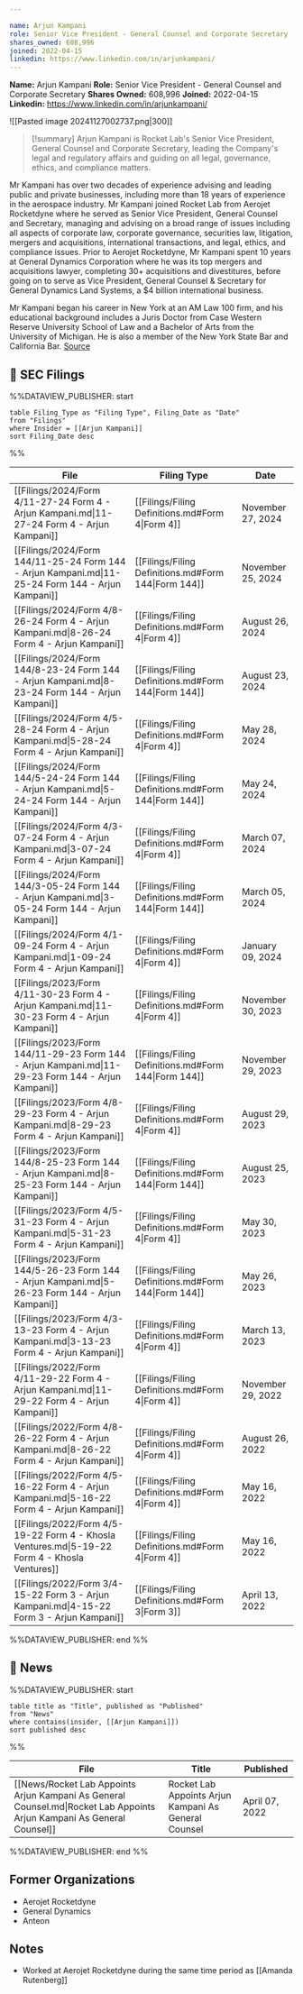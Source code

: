 ```yaml
---

name: Arjun Kampani
role: Senior Vice President - General Counsel and Corporate Secretary
shares_owned: 608,996
joined: 2022-04-15
linkedin: https://www.linkedin.com/in/arjunkampani/
---
```


**Name:** Arjun Kampani
**Role:** Senior Vice President - General Counsel and Corporate Secretary
**Shares Owned:** 608,996
**Joined:** 2022-04-15
**Linkedin:** https://www.linkedin.com/in/arjunkampani/

![[Pasted image 20241127002737.png|300]]

>[!summary]
Arjun Kampani is Rocket Lab's Senior Vice President, General Counsel and Corporate Secretary, leading the Company's legal and regulatory affairs and guiding on all legal, governance, ethics, and compliance matters. 
>
Mr Kampani has over two decades of experience advising and leading public and private businesses, including more than 18 years of experience in the aerospace industry. Mr Kampani joined Rocket Lab from Aerojet Rocketdyne where he served as Senior Vice President, General Counsel and Secretary, managing and advising on a broad range of issues including all aspects of corporate law, corporate governance, securities law, litigation, mergers and acquisitions, international transactions, and legal, ethics, and compliance issues. Prior to Aerojet Rocketdyne, Mr Kampani spent 10 years at General Dynamics Corporation where he was its top mergers and acquisitions lawyer, completing 30+ acquisitions and divestitures, before going on to serve as Vice President, General Counsel & Secretary for General Dynamics Land Systems, a $4 billion international business.
>
Mr Kampani began his career in New York at an AM Law 100 firm, and his educational background includes a Juris Doctor from Case Western Reserve University School of Law and a Bachelor of Arts from the University of Michigan. He is also a member of the New York State Bar and California Bar.
[Source](https://www.rocketlabusa.com/about/team/)

## 💼 SEC Filings
%%DATAVIEW_PUBLISHER: start
```
table Filing_Type as "Filing Type", Filing_Date as "Date"
from "Filings"
where Insider = [[Arjun Kampani]]
sort Filing_Date desc

```
%%

| File                                                                                              | Filing Type                                          | Date              |
| ------------------------------------------------------------------------------------------------- | ---------------------------------------------------- | ----------------- |
| [[Filings/2024/Form 4/11-27-24 Form 4 - Arjun Kampani.md\|11-27-24 Form 4 - Arjun Kampani]]       | [[Filings/Filing Definitions.md#Form 4\|Form 4]]     | November 27, 2024 |
| [[Filings/2024/Form 144/11-25-24 Form 144 - Arjun Kampani.md\|11-25-24 Form 144 - Arjun Kampani]] | [[Filings/Filing Definitions.md#Form 144\|Form 144]] | November 25, 2024 |
| [[Filings/2024/Form 4/8-26-24 Form 4 - Arjun Kampani.md\|8-26-24 Form 4 - Arjun Kampani]]         | [[Filings/Filing Definitions.md#Form 4\|Form 4]]     | August 26, 2024   |
| [[Filings/2024/Form 144/8-23-24 Form 144 - Arjun Kampani.md\|8-23-24 Form 144 - Arjun Kampani]]   | [[Filings/Filing Definitions.md#Form 144\|Form 144]] | August 23, 2024   |
| [[Filings/2024/Form 4/5-28-24 Form 4 - Arjun Kampani.md\|5-28-24 Form 4 - Arjun Kampani]]         | [[Filings/Filing Definitions.md#Form 4\|Form 4]]     | May 28, 2024      |
| [[Filings/2024/Form 144/5-24-24 Form 144 - Arjun Kampani.md\|5-24-24 Form 144 - Arjun Kampani]]   | [[Filings/Filing Definitions.md#Form 144\|Form 144]] | May 24, 2024      |
| [[Filings/2024/Form 4/3-07-24 Form 4 - Arjun Kampani.md\|3-07-24 Form 4 - Arjun Kampani]]         | [[Filings/Filing Definitions.md#Form 4\|Form 4]]     | March 07, 2024    |
| [[Filings/2024/Form 144/3-05-24 Form 144 - Arjun Kampani.md\|3-05-24 Form 144 - Arjun Kampani]]   | [[Filings/Filing Definitions.md#Form 144\|Form 144]] | March 05, 2024    |
| [[Filings/2024/Form 4/1-09-24 Form 4 - Arjun Kampani.md\|1-09-24 Form 4 - Arjun Kampani]]         | [[Filings/Filing Definitions.md#Form 4\|Form 4]]     | January 09, 2024  |
| [[Filings/2023/Form 4/11-30-23 Form 4 - Arjun Kampani.md\|11-30-23 Form 4 - Arjun Kampani]]       | [[Filings/Filing Definitions.md#Form 4\|Form 4]]     | November 30, 2023 |
| [[Filings/2023/Form 144/11-29-23 Form 144 - Arjun Kampani.md\|11-29-23 Form 144 - Arjun Kampani]] | [[Filings/Filing Definitions.md#Form 144\|Form 144]] | November 29, 2023 |
| [[Filings/2023/Form 4/8-29-23 Form 4 - Arjun Kampani.md\|8-29-23 Form 4 - Arjun Kampani]]         | [[Filings/Filing Definitions.md#Form 4\|Form 4]]     | August 29, 2023   |
| [[Filings/2023/Form 144/8-25-23 Form 144 - Arjun Kampani.md\|8-25-23 Form 144 - Arjun Kampani]]   | [[Filings/Filing Definitions.md#Form 144\|Form 144]] | August 25, 2023   |
| [[Filings/2023/Form 4/5-31-23 Form 4 - Arjun Kampani.md\|5-31-23 Form 4 - Arjun Kampani]]         | [[Filings/Filing Definitions.md#Form 4\|Form 4]]     | May 30, 2023      |
| [[Filings/2023/Form 144/5-26-23 Form 144 - Arjun Kampani.md\|5-26-23 Form 144 - Arjun Kampani]]   | [[Filings/Filing Definitions.md#Form 144\|Form 144]] | May 26, 2023      |
| [[Filings/2023/Form 4/3-13-23 Form 4 - Arjun Kampani.md\|3-13-23 Form 4 - Arjun Kampani]]         | [[Filings/Filing Definitions.md#Form 4\|Form 4]]     | March 13, 2023    |
| [[Filings/2022/Form 4/11-29-22 Form 4 - Arjun Kampani.md\|11-29-22 Form 4 - Arjun Kampani]]       | [[Filings/Filing Definitions.md#Form 4\|Form 4]]     | November 29, 2022 |
| [[Filings/2022/Form 4/8-26-22 Form 4 - Arjun Kampani.md\|8-26-22 Form 4 - Arjun Kampani]]         | [[Filings/Filing Definitions.md#Form 4\|Form 4]]     | August 26, 2022   |
| [[Filings/2022/Form 4/5-16-22 Form 4 - Arjun Kampani.md\|5-16-22 Form 4 - Arjun Kampani]]         | [[Filings/Filing Definitions.md#Form 4\|Form 4]]     | May 16, 2022      |
| [[Filings/2022/Form 4/5-19-22 Form 4 - Khosla Ventures.md\|5-19-22 Form 4 - Khosla Ventures]]     | [[Filings/Filing Definitions.md#Form 4\|Form 4]]     | May 16, 2022      |
| [[Filings/2022/Form 3/4-15-22 Form 3 - Arjun Kampani.md\|4-15-22 Form 3 - Arjun Kampani]]         | [[Filings/Filing Definitions.md#Form 3\|Form 3]]     | April 13, 2022    |

%%DATAVIEW_PUBLISHER: end %%

## 📰 News
%%DATAVIEW_PUBLISHER: start
```
table title as "Title", published as "Published"
from "News"
where contains(insider, [[Arjun Kampani]])
sort published desc
```
%%

| File                                                                                                                   | Title                                                 | Published      |
| ---------------------------------------------------------------------------------------------------------------------- | ----------------------------------------------------- | -------------- |
| [[News/Rocket Lab Appoints Arjun Kampani As General Counsel.md\|Rocket Lab Appoints Arjun Kampani As General Counsel]] | Rocket Lab Appoints Arjun Kampani As General Counsel  | April 07, 2022 |

%%DATAVIEW_PUBLISHER: end %%

## Former Organizations

-  Aerojet Rocketdyne
-  General Dynamics
-  Anteon


## Notes

- Worked at Aerojet Rocketdyne during the same time period as [[Amanda Rutenberg]]